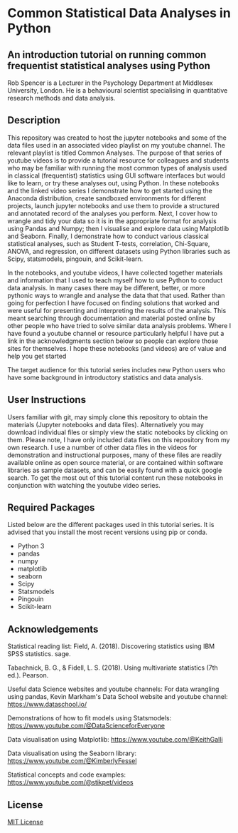 # Common Statistical Data Analyses in Python 

## An introduction tutorial on running common frequentist statistical analyses using Python

Rob Spencer is a Lecturer in the Psychology Department at Middlesex University, London. He is a behavioural scientist specialising in quantitative research methods and data analysis.

## Description

This repository was created to host the jupyter notebooks and some of the data files used in an associated video playlist on my youtube channel. The relevant playlist is titled Common Analyses. The purpose of that series of youtube videos is to provide a tutorial resource for colleagues and students who may be familiar with running the most common types of analysis used in classical (frequentist) statistics using GUI software interfaces but would like to learn, or try these analyses out, using Python. In these notebooks and the linked video series I demonstrate how to get started using the Anaconda distribution, create sandboxed environments for different projects, launch jupyter notebooks and use them to provide a structured and annotated record of the analyses you perform. Next, I cover how to wrangle and tidy your data so it is in the appropriate format for analysis using Pandas and Numpy; then I visualise and explore data using Matplotlib and Seaborn. Finally, I demonstrate how to conduct various classical statistical analyses, such as Student T-tests, correlation, Chi-Square, ANOVA, and regression, on different datasets using Python libraries such as Scipy, statsmodels, pingouin, and Scikit-learn. 

In the notebooks, and youtube videos, I have collected together materials and information that I used to teach myself how to use Python to conduct data analysis. In many cases there may be different, better, or more pythonic ways to wrangle and analyse the data that that used. Rather than going for perfection I have focused on finding solutions that worked and were useful for presenting and interpreting the results of the analysis. This meant searching through documentation and material posted online by other people who have tried to solve similar data analysis problems. Where I have found a youtube channel or resource particularly helpful I have put a link in the acknowledgments section below so people can explore those sites for themselves. I hope these notebooks (and videos) are of value and help you get started   

The target audience for this tutorial series includes new Python users who have some background in introductory statistics and data analysis. 

## User Instructions

Users familiar with git, may simply clone this repository to obtain the materials (Jupyter notebooks and data files). Alternatively you may download individual files or simply view the static notebooks by clicking on them. Please note, I have only included data files on this repository from my own research. I use a number of other data files in the videos for demonstration and instructional purposes, many of these files are readily available online as open source material, or are contained within software libraries as sample datasets, and can be easily found with a quick google search. To get the most out of this tutorial content run these notebooks in conjunction with watching the youtube video series. 

## Required Packages

Listed below are the different packages used in this tutorial series. It is advised that you install the most recent versions using pip or conda. 

- Python 3
- pandas
- numpy
- matplotlib
- seaborn
- Scipy
- Statsmodels
- Pingouin
- Scikit-learn

## Acknowledgements

Statistical reading list:
Field, A. (2018). Discovering statistics using IBM SPSS statistics. sage.

Tabachnick, B. G., & Fidell, L. S. (2018). Using multivariate statistics (7th ed.). Pearson.

Useful data Science websites and youtube channels:
For data wrangling using pandas, Kevin Markham's Data School website and youtube channel: https://www.dataschool.io/ 

Demonstrations of how to fit models using Statsmodels: https://www.youtube.com/@DataScienceforEveryone

Data visualisation using Matplotlib: https://www.youtube.com/@KeithGalli

Data visualisation using the Seaborn library: https://www.youtube.com/@KimberlyFessel

Statistical concepts and code examples: https://www.youtube.com/@stikpet/videos 

## License

[MIT License](LICENCE) 

